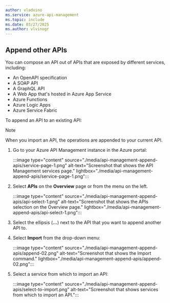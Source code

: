 ```yaml
---
author: vladvino
ms.service: azure-api-management
ms.topic: include
ms.date: 03/27/2025
ms.author: vlvinogr
---
```

## Append other APIs

You can compose an API out of APIs that are exposed by different services, including:

* An OpenAPI specification
* A SOAP API
* A GraphQL API
* A Web App that's hosted in Azure App Service
* Azure Functions
* Azure Logic Apps
* Azure Service Fabric

To append an API to an existing API: 

>[!NOTE] 
> When you import an API, the operations are appended to your current API.

1. Go to your Azure API Management instance in the Azure portal:

    :::image type="content" source="./media/api-management-append-apis/service-page-1.png" alt-text="Screenshot that shows the API Management services page." lightbox="./media/api-management-append-apis/service-page-1.png":::

1. Select **APIs** on the **Overview** page or from the menu on the left.

    :::image type="content" source="./media/api-management-append-apis/api-select-1.png" alt-text="Screenshot that shows the APIs selection on the Overview page." lightbox="./media/api-management-append-apis/api-select-1.png":::

1. Select the ellipsis (**...**) next to the API that you want to append another API to.

1. Select **Import** from the drop-down menu:

    :::image type="content" source="./media/api-management-append-apis/append-02.png" alt-text="Screenshot that shows the Import command." lightbox="./media/api-management-append-apis/append-02.png":::

1. Select a service from which to import an API:

    :::image type="content" source="./media/api-management-append-apis/select-to-import.png" alt-text="Screenshot that shows services from which to import an API.":::

